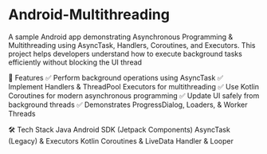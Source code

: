 # Android-Multithreading
A sample Android app demonstrating Asynchronous Programming &amp; Multithreading using AsyncTask, Handlers, Coroutines, and Executors. This project helps developers understand how to execute background tasks efficiently without blocking the UI thread        

📌 Features
✅ Perform background operations using AsyncTask
✅ Implement Handlers & ThreadPool Executors for multithreading
✅ Use Kotlin Coroutines for modern asynchronous programming
✅ Update UI safely from background threads
✅ Demonstrates ProgressDialog, Loaders, & Worker Threads

🛠 Tech Stack
Java
Android SDK (Jetpack Components)
AsyncTask (Legacy) & Executors
Kotlin Coroutines & LiveData
Handler & Looper
